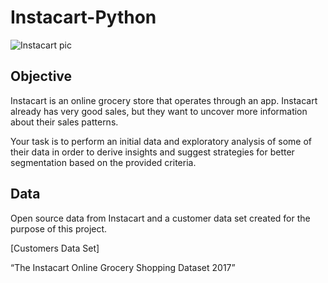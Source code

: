 # Instacart-Python
![Instacart pic](https://www.instacart.com/company/wp-content/uploads/2022/03/03-Instacart-Logo-Kale-1.jpg)

## Objective

Instacart is an online grocery store that operates through an app. Instacart already has very good sales, but they want to uncover more information about their sales patterns.

Your task is to perform an initial data and exploratory analysis of some of their data in order to derive insights and suggest strategies for better segmentation based on the provided criteria.

## Data

Open source data from Instacart and a customer data set created for the purpose of this project.

[Customers Data Set]

“The Instacart Online Grocery Shopping Dataset 2017”
